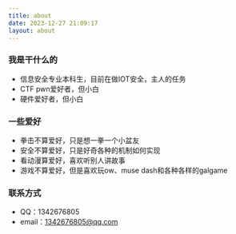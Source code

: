 ```yaml
---
title: about
date: 2023-12-27 21:09:17
layout: about
---
```

### 我是干什么的
* 信息安全专业本科生，目前在做IOT安全，主人的任务  
* CTF pwn爱好者，但小白  
* 硬件爱好者，但小白  

### 一些爱好  
* 拳击不算爱好，只是想一拳一个小盆友  
* 安全不算爱好，只是好奇各种的机制如何实现  
* 看动漫算爱好，喜欢听别人讲故事  
* 游戏不算爱好，但是喜欢玩ow、muse dash和各种各样的galgame  

### 联系方式
* QQ：1342676805
* email：1342676805@qq.com